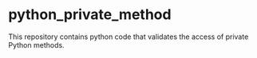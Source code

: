 # python_private_method
This repository contains python code that validates the access of private Python methods.
